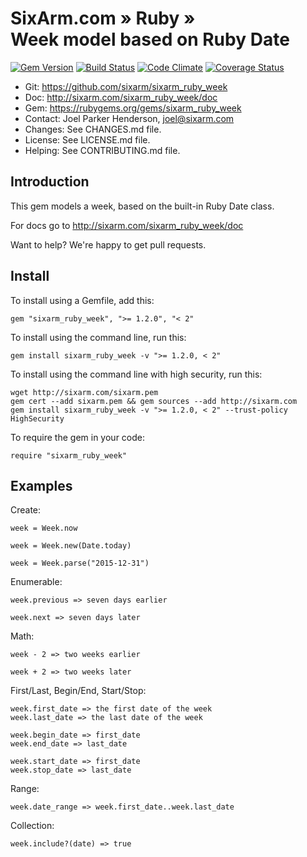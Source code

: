 # SixArm.com » Ruby » <br> Week model based on Ruby Date

<!--HEADER-OPEN-->

[![Gem Version](https://badge.fury.io/rb/sixarm_ruby_week.svg)](http://badge.fury.io/rb/sixarm_ruby_week)
[![Build Status](https://travis-ci.org/SixArm/sixarm_ruby_week.png)](https://travis-ci.org/SixArm/sixarm_ruby_week)
[![Code Climate](https://codeclimate.com/github/SixArm/sixarm_ruby_week.png)](https://codeclimate.com/github/SixArm/sixarm_ruby_week)
[![Coverage Status](https://coveralls.io/repos/SixArm/sixarm_ruby_week/badge.svg?branch=master&service=github)](https://coveralls.io/github/SixArm/sixarm_ruby_week?branch=master)

* Git: <https://github.com/sixarm/sixarm_ruby_week>
* Doc: <http://sixarm.com/sixarm_ruby_week/doc>
* Gem: <https://rubygems.org/gems/sixarm_ruby_week>
* Contact: Joel Parker Henderson, <joel@sixarm.com>
* Changes: See CHANGES.md file.
* License: See LICENSE.md file.
* Helping: See CONTRIBUTING.md file.

<!--HEADER-SHUT-->


## Introduction

This gem models a week, based on the built-in Ruby Date class.

For docs go to <http://sixarm.com/sixarm_ruby_week/doc>

Want to help? We're happy to get pull requests.


<!--INSTALL-OPEN-->

## Install

To install using a Gemfile, add this:

    gem "sixarm_ruby_week", ">= 1.2.0", "< 2"

To install using the command line, run this:

    gem install sixarm_ruby_week -v ">= 1.2.0, < 2"

To install using the command line with high security, run this:

    wget http://sixarm.com/sixarm.pem
    gem cert --add sixarm.pem && gem sources --add http://sixarm.com
    gem install sixarm_ruby_week -v ">= 1.2.0, < 2" --trust-policy HighSecurity

To require the gem in your code:

    require "sixarm_ruby_week"

<!--INSTALL-SHUT-->


## Examples

Create:

    week = Week.now

    week = Week.new(Date.today)

    week = Week.parse("2015-12-31")

Enumerable:

    week.previous => seven days earlier

    week.next => seven days later

Math:

    week - 2 => two weeks earlier

    week + 2 => two weeks later

First/Last, Begin/End, Start/Stop:

    week.first_date => the first date of the week
    week.last_date => the last date of the week

    week.begin_date => first_date
    week.end_date => last_date

    week.start_date => first_date
    week.stop_date => last_date

Range:

    week.date_range => week.first_date..week.last_date

Collection:

    week.include?(date) => true

